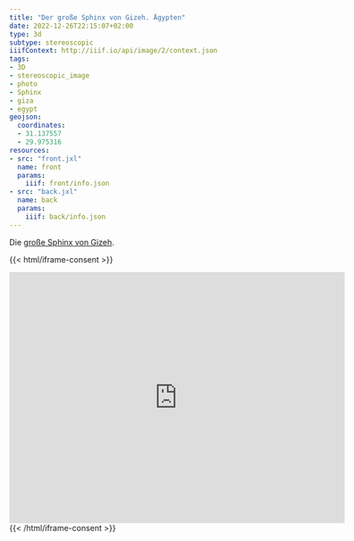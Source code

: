 ```yaml
---
title: "Der große Sphinx von Gizeh. Ägypten"
date: 2022-12-26T22:15:07+02:00
type: 3d
subtype: stereoscopic
iiifContext: http://iiif.io/api/image/2/context.json
tags:
- 3D
- stereoscopic_image
- photo
- Sphinx
- giza
- egypt
geojson:
  coordinates:
  - 31.137557
  - 29.975316
resources:
- src: "front.jxl"
  name: front
  params:
    iiif: front/info.json
- src: "back.jxl"
  name: back
  params:
    iiif: back/info.json
---
```


Die [große Sphinx von Gizeh](https://de.wikipedia.org/wiki/Gro%C3%9Fe_Sphinx_von_Gizeh).
<!--more-->
{{< html/iframe-consent >}}
<iframe src="https://www.google.com/maps/embed?pb=!4v1672600152111!6m8!1m7!1sCAoSLEFGMVFpcE5ldGlDNTlsX005WVpLb3RESXJwUUkxUkJZaFI5R0o1UGZ2UTFK!2m2!1d29.97502447346792!2d31.13772113301877!3f14.103558035166525!4f13.43456364311335!5f0.7820865974627469" width="600" height="450" style="border:0;" allowfullscreen="" loading="lazy" referrerpolicy="no-referrer-when-downgrade"></iframe>
{{< /html/iframe-consent >}}
